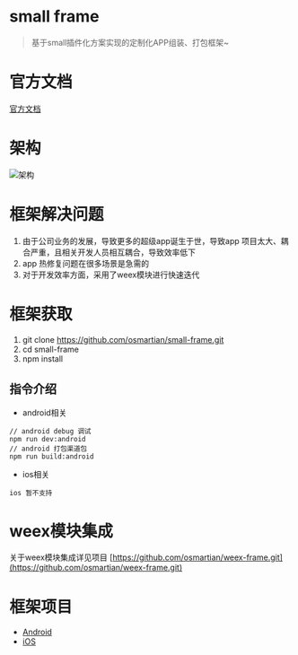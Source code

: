# small frame

> 基于small插件化方案实现的定制化APP组装、打包框架~

# 官方文档

[官方文档](http://code.wequick.net/Small/cn/home)

# 架构

![架构](https://camo.githubusercontent.com/798b51f0fb90a0ece76381cb807e19fafe930bd6/687474703a2f2f636f64652e7765717569636b2e6e65742f6173736574732f696d616765732f736d616c6c2d6172636869746563747572652e706e67)

# 框架解决问题

1. 由于公司业务的发展，导致更多的超级app诞生于世，导致app 项目太大、耦合严重，且相关开发人员相互耦合，导致效率低下
2. app 热修复问题在很多场景是急需的
3. 对于开发效率方面，采用了weex模块进行快速迭代

# 框架获取

1. git clone https://github.com/osmartian/small-frame.git
2. cd small-frame
3. npm install

## 指令介绍

* android相关

```
// android debug 调试
npm run dev:android
// android 打包渠道包
npm run build:android
```

* ios相关

```
ios 暂不支持
```

# weex模块集成

关于weex模块集成详见项目 [https://github.com/osmartian/weex-frame.git](https://github.com/osmartian/weex-frame.git)

# 框架项目

* [Android](/android)
* [iOS](/ios)